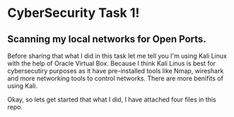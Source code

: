 # CyberSecurity Task 1!
## Scanning my local networks for Open Ports.

Before sharing that what I did in this task let me tell you I'm using Kali Linux with the help of Oracle Virtual Box. Because I think Kali Linus is best for cybersecutiry purposes as it have pre-installed tools like Nmap, wireshark and more networking tools to control networks. There are more benifits of using Kali.

Okay, so lets get started that what I did, I have attached four files in this repo.
